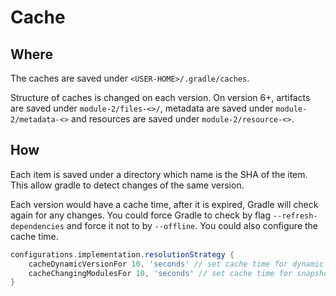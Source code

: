 # Cache

## Where

The caches are saved under `<USER-HOME>/.gradle/caches`.

Structure of caches is changed on each version. On version 6+, artifacts are saved under `module-2/files-<>/`, metadata are saved under `module-2/metadata-<>` and resources are saved under `module-2/resource-<>`.

## How

Each item is saved under a directory which name is the SHA of the item. This allow gradle to detect changes of the same version.

Each version would have a cache time, after it is expired, Gradle will check again for any changes. You could force Gradle to check by flag `--refresh-dependencies` and force it not to by `--offline`.
You could also configure the cache time.

```groovy
configurations.implementation.resolutionStrategy {
    cacheDynamicVersionFor 10, 'seconds' // set cache time for dynamic version dependencies
    cacheChangingModulesFor 10, 'seconds' // set cache time for snapshot version dependencies
}
```
